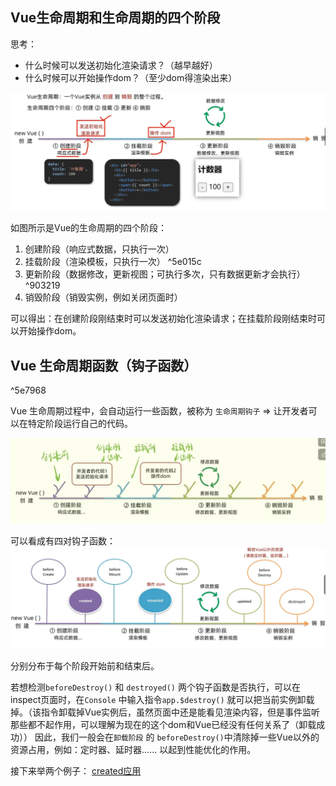 
## Vue生命周期和生命周期的四个阶段

思考：
- 什么时候可以发送初始化渲染请求？（越早越好）
- 什么时候可以开始操作dom？（至少dom得渲染出来）

![](../../img/Pasted%20image%2020250227212503.png)

如图所示是Vue的生命周期的四个阶段：
1. 创建阶段（响应式数据，只执行一次）
2. 挂载阶段（渲染模板，只执行一次） ^5e015c
3. 更新阶段（数据修改，更新视图；可执行多次，只有数据更新才会执行） ^903219
4. 销毁阶段（销毁实例，例如关闭页面时）

可以得出：在创建阶段刚结束时可以发送初始化渲染请求；在挂载阶段刚结束时可以开始操作dom。


## Vue 生命周期函数（钩子函数）

^5e7968

Vue 生命周期过程中，会自动运行一些函数，被称为 `生命周期钩子` => 让开发者可以在特定阶段运行自己的代码。

![](../../img/046d47fcef7d6083401457ce0ccf6da.jpg)

可以看成有四对钩子函数：
![](../../img/Pasted%20image%2020250227214234.png)

分别分布于每个阶段开始前和结束后。

若想检测`beforeDestroy()` 和 `destroyed()` 两个钩子函数是否执行，可以在inspect页面时，在`Console` 中输入指令`app.$destroy()` 就可以把当前实例卸载掉。（该指令卸载掉Vue实例后，虽然页面中还是能看见渲染内容，但是事件监听那些都不起作用，可以理解为现在的这个dom和Vue已经没有任何关系了（卸载成功））
因此，我们一般会在`卸载阶段` 的 `beforeDestroy()`中清除掉一些Vue以外的资源占用，例如：定时器、延时器......   以起到性能优化的作用。

接下来举两个例子：
[created应用](created应用.md)
